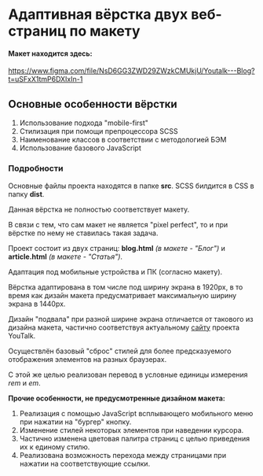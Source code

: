 # Адаптивная вёрстка двух веб-страниц по макету

#### Макет находится здесь:
https://www.figma.com/file/NsD6GG3ZWD29ZWzkCMUkjU/Youtalk---Blog?t=uSFxX1tmP6DXIxIn-1

## Основные особенности вёрстки
<ol>
  <li>Использование подхода "mobile-first"</li>
  <li>Стилизация при помощи препроцессора SCSS</li>
  <li>Наименование классов в соответствии с методологией БЭМ</li>
  <li>Использование базового JavaScript</li>
</ol>

### Подробности
<p>Основные файлы проекта находятся в папке <b>src</b>. SCSS билдится в CSS в папку <b>dist</b>.</p>
<p>Данная вёрстка не полностью соответствует макету.</p>
<p>В связи с тем, что сам макет не является "pixel perfect", то и при вёрстке по нему не ставилась такая задача.</p>
<p>Проект состоит из двух страниц: <b>blog.html</b> <i>(в макете - "Блог")</i> и <b>article.html</b> <i>(в макете - "Статья")</i>.</p>
<p>Адаптация под мобильные устройства и ПК (согласно макету).</p>
<p>Вёрстка адаптирована в том числе под ширину экрана в 1920px, в то время как дизайн макета предусматривает максимальную ширину экрана в 1440px.</p>
<p>Дизайн "подвала" при разной ширине экрана отличается от такового из дизайна макета, частично соответствуя актуальному <a href="https://youtalk.ru/" target="_blank">сайту</a> проекта YouTalk.</p>
<p>Осуществлён базовый "сброс" стилей для более предсказуемого отображения элементов на разных браузерах.</p>
<p>С этой же целью реализован перевод в условные единицы измерения <i>rem</i> и <i>em</i>.</p>

<p><strong>Прочие особенности, не предусмотренные дизайном макета:</strong></p>
<ol>
    <li>Реализация с помощью JavaScript всплывающего мобильного меню при нажатии на "бургер" кнопку.</li>
    <li>Изменение стилей некоторых элементов при наведении курсора.</li>
    <li>Частично изменена цветовая палитра страниц с целью приведения их к единому стилю.</li>
    <li>Реализована возможность перехода между страницами при нажатии на соответствующие ссылки.</li>
</ol>